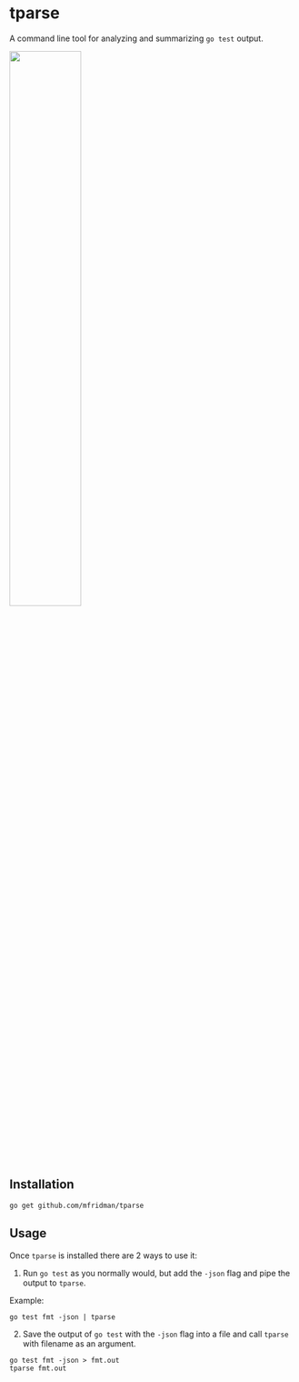 # tparse

A command line tool for analyzing and summarizing `go test` output.

<img src="https://raw.githubusercontent.com/mfridman/tparse/master/pass.png" width="50%" height="50%"/>

## Installation

    go get github.com/mfridman/tparse

## Usage

Once `tparse` is installed there are 2 ways to use it:

1. Run `go test` as you normally would, but add the `-json` flag and pipe the output to `tparse`.

Example:

```
go test fmt -json | tparse
```

2. Save the output of `go test` with the `-json` flag into a file and call `tparse` with filename as an argument.

```
go test fmt -json > fmt.out
tparse fmt.out
```